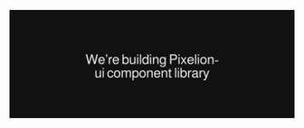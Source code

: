 ![alt text](https://github.com/connectwithshivamk/connectwithshivamk/blob/main/github-banner.png?raw=true)
